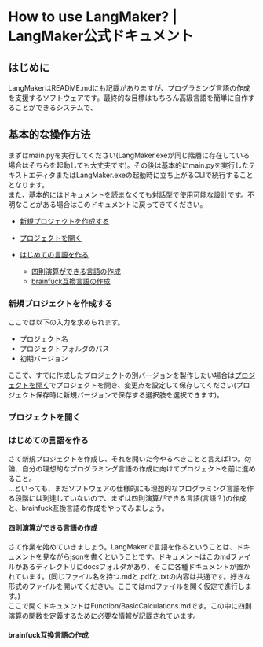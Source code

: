 # How to use LangMaker? | LangMaker公式ドキュメント

## はじめに
LangMakerはREADME.mdにも記載がありますが、プログラミング言語の作成を支援するソフトウェアです。最終的な目標はもちろん高級言語を簡単に自作することができるシステムで、

## 基本的な操作方法
まずはmain.pyを実行してください(LangMaker.exeが同じ階層に存在している場合はそちらを起動しても大丈夫です)。その後は基本的にmain.pyを実行したテキストエディタまたはLangMaker.exeの起動時に立ち上がるCLIで続行することとなります。<br>
また、基本的にはドキュメントを読まなくても対話型で使用可能な設計です。不明なことがある場合はこのドキュメントに戻ってきてください。<br>

- [新規プロジェクトを作成する](###新規プロジェクトを作成する)
- [プロジェクトを開く](###プロジェクトを開く)

- [はじめての言語を作る](###はじめての言語を作る)
  + [四則演算ができる言語の作成](####四則演算ができる言語の作成)
  + [brainfuck互換言語の作成](####brainfuck互換言語の作成)

### 新規プロジェクトを作成する
ここでは以下の入力を求められます。<br>

* プロジェクト名<br>
* プロジェクトフォルダのパス<br>
* 初期バージョン<br>

ここで、すでに作成したプロジェクトの別バージョンを製作したい場合は[プロジェクトを開く](###プロジェクトを開く)でプロジェクトを開き、変更点を設定して保存してください(プロジェクト保存時に新規バージョンで保存する選択肢を選択できます)。

### プロジェクトを開く

### はじめての言語を作る
さて新規プロジェクトを作成し、それを開いた今やるべきことと言えば1つ。勿論、自分の理想的なプログラミング言語の作成に向けてプロジェクトを前に進めること。<br>
…といっても、まだソフトウェアの仕様的にも理想的なプログラミング言語を作る段階には到達していないので、まずは四則演算ができる言語(言語？)の作成と、brainfuck互換言語の作成をやってみましょう。

#### 四則演算ができる言語の作成
さて作業を始めていきましょう。LangMakerで言語を作るということは、ドキュメントを見ながらjsonを書くということです。ドキュメントはこのmdファイルがあるディレクトリにdocsフォルダがあり、そこに各種ドキュメントが置かれています。(同じファイル名を持つ.mdと.pdfと.txtの内容は共通です。好きな形式のファイルを開いてください。ここではmdファイルを開く仮定で進行します。)<br>
ここで開くドキュメントはFunction/BasicCalculations.mdです。この中に四則演算の関数を定義するために必要な情報が記載されています。

#### brainfuck互換言語の作成
